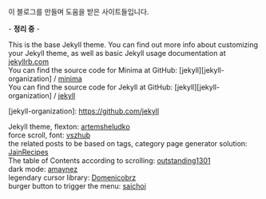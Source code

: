 이 블로그를 만들며 도움을 받은 사이트들입니다. 

\- **정리 중** -

This is the base Jekyll theme. You can find out more info about customizing your Jekyll theme, as well as basic Jekyll usage documentation at [jekyllrb.com](https://jekyllrb.com/) <br>
You can find the source code for Minima at GitHub:
[jekyll][jekyll-organization] /
[minima](https://github.com/jekyll/minima) <br>
You can find the source code for Jekyll at GitHub:
[jekyll][jekyll-organization] /
[jekyll](https://github.com/jekyll/jekyll)

[jekyll-organization]: https://github.com/jekyll <br>

Jekyll theme, flexton: 
[artemsheludko](https://github.com/artemsheludko/flexton) <br>
force scroll, font:
[vszhub](https://github.com/vszhub/not-pure-poole) <br>
the related posts to be based on tags, category page generator solution:
[JainRecipes](https://github.com/JainRecipes/JainRecipes.github.io) <br>
The table of Contents according to scrolling:
[outstanding1301](https://velog.io/@outstandingboy/Github-%EB%B8%94%EB%A1%9C%EA%B7%B8-%ED%8F%AC%EC%8A%A4%ED%8A%B8%EC%97%90-%EC%8A%A4%ED%81%AC%EB%A1%A4%EC%97%90-%EB%94%B0%EB%A5%B8-%EB%AA%A9%EC%B0%A8Table-of-Contents-TOC%EB%A5%BC-%EB%9D%84%EC%9A%B0%EB%8A%94-ScrollSpy-%EA%B8%B0%EB%8A%A5-%EA%B5%AC%ED%98%84%ED%95%98%EA%B8%B0) <br>
dark mode:
[amaynez](https://github.com/amaynez) <br>
legendary cursor library:
[Domenicobrz](https://github.com/Domenicobrz/legendary-cursor) <br>
burger button to trigger the menu:
[saichoi](https://velog.io/@saichoiblog/hamburger-menu)